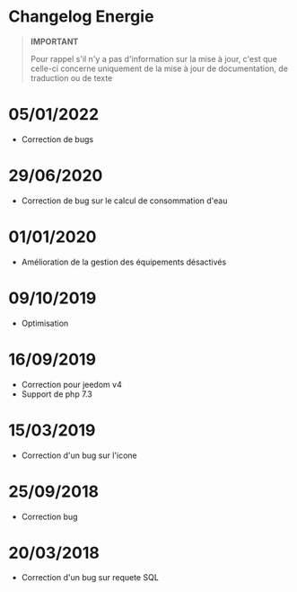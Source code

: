 # Changelog Energie

>**IMPORTANT**
>
>Pour rappel s'il n'y a pas d'information sur la mise à jour, c'est que celle-ci concerne uniquement de la mise à jour de documentation, de traduction ou de texte

# 05/01/2022

- Correction de bugs

# 29/06/2020

- Correction de bug sur le calcul de consommation d'eau

# 01/01/2020

- Amélioration de la gestion des équipements désactivés

# 09/10/2019

- Optimisation

# 16/09/2019

- Correction pour jeedom v4
- Support de php 7.3

# 15/03/2019

- Correction d'un bug sur l'icone

# 25/09/2018

- Correction bug

# 20/03/2018

-  Correction d'un bug sur requete SQL
